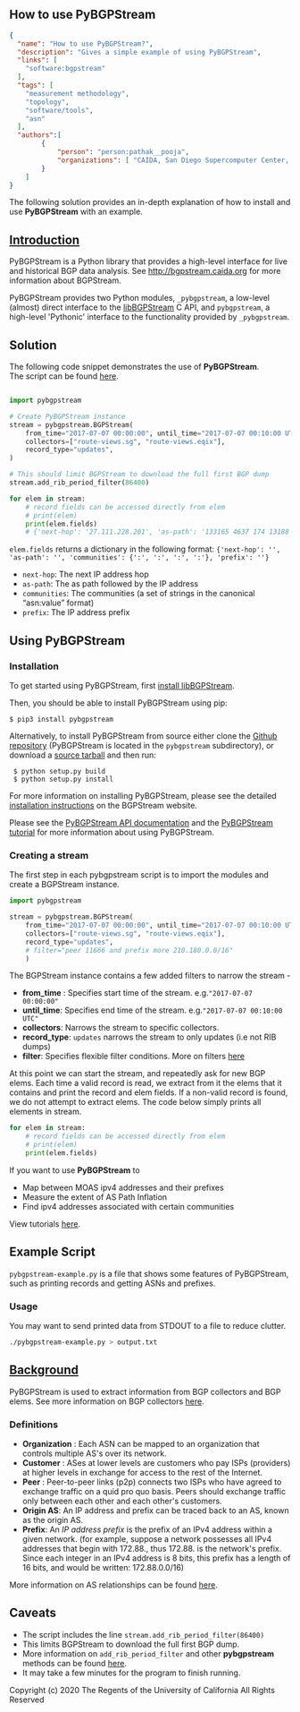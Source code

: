 ## How to use PyBGPStream 

~~~json
{
  "name": "How to use PyBGPStream?",
  "description": "Gives a simple example of using PyBGPStream",
  "links": [
    "software:bgpstream"
  ],
  "tags": [
    "measurement methodology",
    "topology",
    "software/tools",
    "asn"
  ],
  "authors":[
        {
            "person": "person:pathak__pooja",
            "organizations": [ "CAIDA, San Diego Supercomputer Center, University of California San Diego" ]
        }
    ]
}
~~~

The following solution provides an in-depth explanation of how to install and use **PyBGPStream** with an example. 

## <ins> Introduction </ins> 
PyBGPStream is a Python library that provides a high-level interface for live and historical BGP data analysis. See http://bgpstream.caida.org for more information about BGPStream. 

PyBGPStream provides two Python modules, `_pybgpstream`, a low-level (almost) direct interface to the [libBGPStream]( https://bgpstream.caida.org/ ) C API, and `pybgpstream`, a high-level 'Pythonic' interface to the functionality provided by `_pybgpstream`. 


## Solution 

The following code snippet demonstrates the use of **PyBGPStream**.\
The script can be found [here]( https://github.com/CAIDA/catalog-data/blob/how_to_use_pybgpstream/sources/solution/how_to_use_pybgspstream/pybgpstream-example.py ).

~~~python

import pybgpstream

# Create PyBGPStream instance 
stream = pybgpstream.BGPStream(
    from_time="2017-07-07 00:00:00", until_time="2017-07-07 00:10:00 UTC",
    collectors=["route-views.sg", "route-views.eqix"],
    record_type="updates",  
)

# This should limit BGPStream to download the full first BGP dump
stream.add_rib_period_filter(86400)

for elem in stream:
    # record fields can be accessed directly from elem
    # print(elem)
    print(elem.fields)
    # {'next-hop': '27.111.228.201', 'as-path': '133165 4637 174 13188', 'communities': {'4637:32502', '4637:32412', '4637:32026', '4637:60952'}, 'prefix': '37.57.179.0/24'}                     
~~~

`elem.fields` returns a dictionary in the following format:
`{'next-hop': '', 'as-path': '', 'communities': {':', ':', ':', ':'}, 'prefix': ''}`

- `next-hop`: The next IP address hop 
- `as-path`: The as path followed by the IP address 
- `communities`: The communities (a set of strings in the canonical “asn:value” format)
- `prefix`: The IP address prefix 

## Using PyBGPStream ##

### Installation ###
To get started using PyBGPStream, first [install libBGPStream]( https://bgpstream.caida.org/docs/install/pybgpstream ).

Then, you should be able to install PyBGPStream using pip: 

~~~
$ pip3 install pybgpstream
~~~ 

Alternatively, to install PyBGPStream from source either clone the [Github repository]( https://github.com/CAIDA/bgpstream
 ) (PyBGPStream is located in the `pybgpstream` subdirectory), or download a [source tarball]( https://bgpstream.caida.org/download ) and then run:

~~~ 
 $ python setup.py build 
 $ python setup.py install
~~~ 

For more information on installing PyBGPStream, please see the detailed [installation instructions]( https://bgpstream.caida.org/docs/install/pybgpstream ) on the BGPStream website. 
 
Please see the [PyBGPStream API documentation]( https://bgpstream.caida.org/docs/api/pybgpstream ) and the [PyBGPStream tutorial]( https://bgpstream.caida.org/docs/tutorials/pybgpstream ) for more information about using PyBGPStream.
 
### Creating a stream ###

The first step in each pybgpstream script is to import the modules and create a BGPStream instance. 

~~~python 
import pybgpstream

stream = pybgpstream.BGPStream(
    from_time="2017-07-07 00:00:00", until_time="2017-07-07 00:10:00 UTC",
    collectors=["route-views.sg", "route-views.eqix"],
    record_type="updates",
    # filter="peer 11666 and prefix more 210.180.0.0/16"
    ) 
~~~

The BGPStream instance contains a few added filters to narrow the stream - 
- **from_time** : Specifies start time of the stream. e.g.`"2017-07-07 00:00:00"`
- **until_time**: Specifies end time of the stream. e.g.`"2017-07-07 00:10:00 UTC"` 
- **collectors**: Narrows the stream to specific collectors. 
- **record_type**: `updates` narrows the stream to only updates (i.e not RIB dumps) 
- **filter**: Specifies flexible filter conditions. More on filters [here]( https://github.com/CAIDA/libbgpstream/blob/master/FILTERING
 )

At this point we can start the stream, and repeatedly ask for new BGP elems. Each time a valid record is read, we extract from it the elems that it contains and print the record and elem fields. If a non-valid record is found, we do not attempt to extract elems.
The code below simply prints all elements in stream.

~~~python 
for elem in stream:
    # record fields can be accessed directly from elem
    # print(elem)
    print(elem.fields)
~~~

If you want to use **PyBGPStream** to
- Map between MOAS ipv4 addresses and their prefixes 
- Measure the extent of AS Path Inflation 
- Find ipv4 addresses associated with certain communities 

View tutorials [here]( https://bgpstream.caida.org/docs/tutorials/pybgpstream). 
 
## Example Script
`pybgpstream-example.py` is a file that shows some features of PyBGPStream, such as printing records and getting ASNs and prefixes.
### Usage
You may want to send printed data from STDOUT to a file to reduce clutter.

~~~ bash
./pybgpstream-example.py > output.txt
~~~

## <ins> Background </ins>  

PyBGPStream is used to extract information from BGP collectors and BGP elems. See more information on BGP collectors [here]( https://learn.nsrc.org/bgp/route_collectors#:~:text=A%20route%20collector%20is%20usually,collector%20does%20not%20forward%20packets.).

### Definitions  
- **Organization** : Each ASN can be mapped to an organization that controls multiple AS's over its network.
- **Customer** : ASes at lower levels are customers who pay ISPs (providers) at higher levels in exchange for access to the rest of the Internet. 
- **Peer** : Peer-to-peer links (p2p) connects two ISPs who have agreed to exchange traffic on a quid pro quo basis. Peers should exchange traffic only between each other and each other's customers.
- **Origin AS**: An IP address and prefix can be traced back to an AS, known as the origin AS.
- **Prefix**: An *IP address prefix* is the prefix of an IPv4 address within a given network. (for example, suppose a network possesses all IPv4 addresses that begin with 172.88., thus 172.88. is the network's prefix. Since each integer in an IPv4 address is 8 bits, this prefix has a length of 16 bits, and would be written: 172.88.0.0/16)

More information on AS relationships can be found [here]( https://asrank.caida.org/about ).

## Caveats 
- The script includes the line `stream.add_rib_period_filter(86400)`
- This limits BGPStream to download the full first BGP dump. 
- More information on `add_rib_period_filter` and other **pybgpstream** methods can be found [here]( https://bgpstream.caida.org/docs/api/pybgpstream/_pybgpstream.html ).
- It may take a few minutes for the program to finish running. 


Copyright (c) 2020 The Regents of the University of California
All Rights Reserved